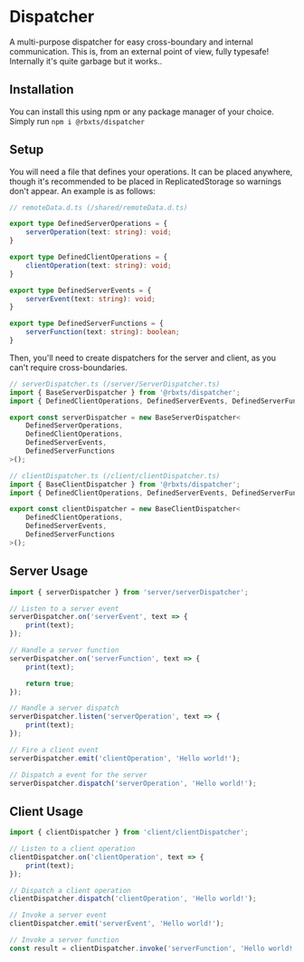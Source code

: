 # Dispatcher
A multi-purpose dispatcher for easy cross-boundary and internal communication. This is, from an external point of view, fully typesafe! Internally it's quite garbage but it works..

## Installation
You can install this using npm or any package manager of your choice. Simply run `npm i @rbxts/dispatcher`

## Setup
You will need a file that defines your operations. It can be placed anywhere, though it's recommended to be placed in ReplicatedStorage so warnings don't appear. An example is as follows:

```ts
// remoteData.d.ts (/shared/remoteData.d.ts)

export type DefinedServerOperations = {
    serverOperation(text: string): void;
}

export type DefinedClientOperations = {
    clientOperation(text: string): void;
}

export type DefinedServerEvents = {
    serverEvent(text: string): void;
}

export type DefinedServerFunctions = {
    serverFunction(text: string): boolean;
}
```

Then, you'll need to create dispatchers for the server and client, as you can't require cross-boundaries.

```ts
// serverDispatcher.ts (/server/ServerDispatcher.ts)
import { BaseServerDispatcher } from '@rbxts/dispatcher';
import { DefinedClientOperations, DefinedServerEvents, DefinedServerFunctions, DefinedServerOperations } from 'shared/remoteData';

export const serverDispatcher = new BaseServerDispatcher<
    DefinedServerOperations,
    DefinedClientOperations,
    DefinedServerEvents,
    DefinedServerFunctions
>();
```

```ts
// clientDispatcher.ts (/client/clientDispatcher.ts)
import { BaseClientDispatcher } from '@rbxts/dispatcher';
import { DefinedClientOperations, DefinedServerEvents, DefinedServerFunctions } from 'shared/remoteData';

export const clientDispatcher = new BaseClientDispatcher<
    DefinedClientOperations,
    DefinedServerEvents,
    DefinedServerFunctions
>();
```

## Server Usage
```ts
import { serverDispatcher } from 'server/serverDispatcher';

// Listen to a server event
serverDispatcher.on('serverEvent', text => {
    print(text);
});

// Handle a server function
serverDispatcher.on('serverFunction', text => {
    print(text);

    return true;
});

// Handle a server dispatch
serverDispatcher.listen('serverOperation', text => {
    print(text);
});

// Fire a client event
serverDispatcher.emit('clientOperation', 'Hello world!');

// Dispatch a event for the server
serverDispatcher.dispatch('serverOperation', 'Hello world!');
```

## Client Usage
```ts
import { clientDispatcher } from 'client/clientDispatcher';

// Listen to a client operation
clientDispatcher.on('clientOperation', text => {
    print(text);
});

// Dispatch a client operation
clientDispatcher.dispatch('clientOperation', 'Hello world!');

// Invoke a server event
clientDispatcher.emit('serverEvent', 'Hello world!');

// Invoke a server function
const result = clientDispatcher.invoke('serverFunction', 'Hello world!');
```